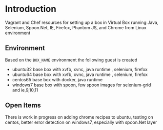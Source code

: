 # Introduction

Vagrant and Chef resources for setting up a box in Virtual Box running Java, Selenium, Spoon.Net, IE, Firefox, Phantom JS, and Chrome from Linux environment



## Environment 
Based on the `BOX_NAME` environment the following guest is created 

 - ubuntu32 
      base box with xvfb, xvnc, java runtime , selenium, firefox
 - ubuntu64
      base box with xvfb, xvnc, java runtime , selenium, firefox
 - centos65
      base box with docker, java runtime 
 - windows7
      base box with spoon, few spoon images  for selenium-grid and ie,9,10,11


## Open Items 
There is work in progress on adding chrome recipes to ubuntu, testing on centos, better error detection on windows7, especially  with spoon.Net layer

